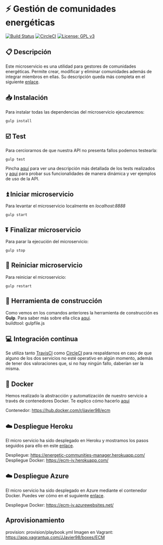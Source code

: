 # :zap: Gestión de comunidades energéticas

[![Build Status](https://travis-ci.org/JJavier98/IV-Project.svg?branch=master)](https://travis-ci.org/JJavier98/IV-Project) [![CircleCI](https://circleci.com/gh/JJavier98/IV-Project.svg?style=svg)](https://circleci.com/gh/JJavier98/IV-Project) [![License: GPL v3](https://img.shields.io/badge/License-GPLv3-blue.svg)](https://www.gnu.org/licenses/gpl-3.0)

## :clipboard: Descripción
Este microservicio es una utilidad para gestores de comunidades energéticas. Permite crear, modificar y eliminar comunidades además de integrar miembros en ellas.
Su descripción queda más completa en el siguiente [enlace](https://github.com/JJavier98/IV-Project/blob/master/docs/objetivo_proyecto.md).

## :inbox_tray: Instalación
Para instalar todas las dependencias del microservicio ejecutaremos:
```
gulp install
```

## :ballot_box_with_check: Test
Para cerciorarnos de que nuestra API no presenta fallos podemos testearla:
```
gulp test
```
Pincha [aquí](https://github.com/JJavier98/IV-Project/blob/master/docs/tests.md) para ver una descripción más detallada de los tests realizados y [aqui](https://ecm-iv.herokuapp.com/api-docs/) para probar sus funcionalidades de manera dinámica y ver ejemplos de uso de la API.

## :arrow_double_up: Iniciar microservicio
Para levantar el microservicio localmente en _localhost:8888_
```
gulp start
```

## :arrow_double_down: Finalizar microservicio
Para parar la ejecución del microservicio:
```
gulp stop
```

## :repeat: Reiniciar microservicio
Para reiniciar el microservicio:
```
gulp restart
```

## :hammer: Herramienta de construcción
Como vemos en los comandos anteriores la herramienta de construcción es **Gulp**. Para saber más sobre ella clica [aqui](https://github.com/JJavier98/IV-Project/blob/master/docs/herramienta_de_construccion.md).  
buildtool: gulpfile.js

## :computer: Integración contínua
Se utiliza tanto [TravisCI](https://github.com/JJavier98/IV-Project/blob/master/docs/integracion_continua.md) como [CircleCI](https://github.com/JJavier98/IV-Project/blob/master/docs/integracion_continua.md) para respaldarnos en caso de que alguno de los dos servicios no esté operativo en algún momento, además de tener dos valoraciones que, si no hay ningún fallo, daberían ser la misma.

## :whale2: Docker
Hemos realizado la abstracción y automatización de nuestro servicio a través de contenedores Docker. Te explico cómo hacerlo [aqui](https://github.com/JJavier98/IV-Project/blob/master/docs/docker.md)

Contenedor: https://hub.docker.com/r/jjavier98/ecm

## :cloud: Despliegue Heroku
El micro servicio ha sido desplegado en Heroku y mostramos los pasos seguidos para ello en este [enlace](https://github.com/JJavier98/IV-Project/blob/master/docs/heroku.md).

Despliegue: https://energetic-communities-manager.herokuapp.com/  
Despliegue Docker: https://ecm-iv.herokuapp.com/

## :cloud: Despliegue Azure
El micro servicio ha sido desplegado en Azure mediante el contenedor Docker. Puedes ver cómo en el suguiente [enlace](https://github.com/JJavier98/IV-Project/blob/master/docs/azure.md).

Despliegue Docker: https://ecm-iv.azurewebsites.net/

## Aprovisionamiento
provision: provision/playbook.yml
Imagen en Vagrant: https://app.vagrantup.com/JJavier98/boxes/ECM
